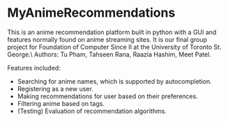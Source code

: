 # MyAnimeRecommendations
This is an anime recommendation platform built in python with a GUI and features normally found on anime streaming sites. It is our final group project for Foundation of Computer Since II at the University of Toronto St. George.\\
Authors: Tu Pham, Tahseen Rana, Raazia Hashim, Meet Patel.

Features included:
- Searching for anime names, which is supported by autocompletion.
- Registering as a new user.
- Making recommendations for user based on their preferences.
- Filtering anime based on tags.
- (Testing) Evaluation of recommendation algorithms.
